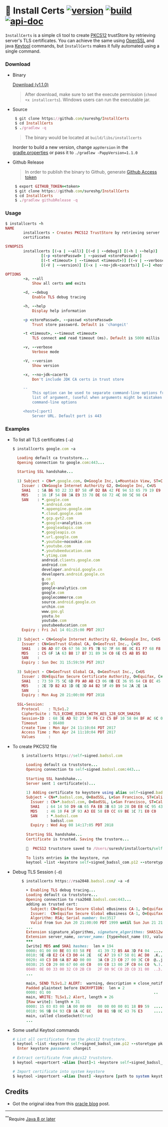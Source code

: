 # 🏺 Install Certs [![version][version-svg]][download] [![build][travis-svg]][travis-url] [![api-doc][doc-svg]][apidoc-url]

`InstallCerts` is a simple cli tool to create [PKCS12][pkcs-wiki] trustStore by retrieving server's TLS certificates.
You can achieve the same using [OpenSSL][openssl-wiki] and java [Keytool][keytool-doc] commands, but `InstallCerts` makes it fully automated using a single command.

### Download

* Binary

   [Download (v1.1.0)][download]

   > After download, make sure to set the execute permission (`chmod +x installcerts`). Windows users can run the executable jar.

* Source

    ```ruby
     $ git clone https://github.com/sureshg/InstallCerts
     $ cd InstallCerts
     $ ./gradlew -q
    ```
    > The binary would be located at `build/libs/installcerts`
    
    Inorder to build a new version, change `appVersion` in the [gradle.properties](gradle.properties) or pass it to `./gradlew -PappVersion=1.1.0`

* Github Release

    > In order to publish the binary to Github, generate [Github Access token][github-token] 
    
    ```ruby
     $ export GITHUB_TOKEN=<token>
     $ git clone https://github.com/sureshg/InstallCerts
     $ cd InstallCerts
     $ ./gradlew githubRelease -q
    ```
    
### Usage 

```ruby
$ installcerts -h
NAME
        installcerts - Creates PKCS12 TrustStore by retrieving server
        certificates

SYNOPSIS
        installcerts [(-a | --all)] [(-d | --debug)] [(-h | --help)]
                [(-p <storePasswd> | --passwd <storePasswd>)]
                [(-t <timeout> | --timeout <timeout>)] [(-v | --verbose)]
                [(-V | --version)] [(-x | --no-jdk-cacerts)] [--] <host>[:port]

OPTIONS
        -a, --all
            Show all certs and exits

        -d, --debug
            Enable TLS debug tracing

        -h, --help
            Display help information

        -p <storePasswd>, --passwd <storePasswd>
            Trust store password. Default is 'changeit'

        -t <timeout>, --timeout <timeout>
            TLS connect and read timeout (ms). Default is 5000 millis

        -v, --verbose
            Verbose mode

        -V, --version
            Show version

        -x, --no-jdk-cacerts
            Don't include JDK CA certs in trust store

        --
            This option can be used to separate command-line options from the
            list of argument, (useful when arguments might be mistaken for
            command-line options

        <host>[:port]
            Server URL. Default port is 443
```

### Examples

  *  To list all TLS certificates (`-a`)
  
     ```ruby
     $ installcerts google.com -a

       Loading default ca truststore...
       Opening connection to google.com:443...
       
       Starting SSL handshake...
       
       1) Subject - CN=*.google.com, O=Google Inc, L=Mountain View, ST=California, C=US
         Issuer : CN=Google Internet Authority G2, O=Google Inc, C=US
         SHA1   : 5A B6 93 22 33 B7 58 4F D2 BA 42 FE 94 53 65 79 19 E9 7B BC
         MD5    : 16 1F 54 D8 3A E9 33 78 DE 68 72 4C 80 5C 98 C4
         SAN    : *.google.com
                  *.android.com
                  *.appengine.google.com
                  *.cloud.google.com
                  *.gcp.gvt2.com
                  *.google-analytics.com
                  *.googleadapis.com
                  *.googleapis.cn
                  *.url.google.com
                  *.youtube-nocookie.com
                  *.youtube.com
                  *.youtubeeducation.com
                  *.ytimg.com
                  android.clients.google.com
                  android.com
                  developer.android.google.cn
                  developers.android.google.cn
                  g.co
                  goo.gl
                  google-analytics.com
                  google.com
                  googlecommerce.com
                  source.android.google.cn
                  urchin.com
                  www.goo.gl
                  youtu.be
                  youtube.com
                  youtubeeducation.com
         Expiry : Fri Jul 14 01:25:00 PDT 2017
       
       2) Subject - CN=Google Internet Authority G2, O=Google Inc, C=US
         Issuer : CN=GeoTrust Global CA, O=GeoTrust Inc., C=US
         SHA1   : D6 AD 07 C6 67 56 30 F5 7B 92 7F 66 BE 8C E1 F7 68 F8 79 48
         MD5    : C5 6F 1A 63 B8 17 B7 31 89 34 C0 6E C5 AB B5 B3
         SAN    :
         Expiry : Sun Dec 31 15:59:59 PST 2017
       
       3) Subject - CN=GeoTrust Global CA, O=GeoTrust Inc., C=US
         Issuer : OU=Equifax Secure Certificate Authority, O=Equifax, C=US
         SHA1   : 73 59 75 5C 6D F9 A0 AB C3 06 0B CE 36 95 64 C8 EC 45 42 A3
         MD5    : 2E 7D B2 A3 1D 0E 3D A4 B2 5F 49 B9 54 2A 2E 1A
         SAN    :
         Expiry : Mon Aug 20 21:00:00 PDT 2018
       
       SSL-Session:
         Protocol    : TLSv1.2
         CipherSuite : TLS_ECDHE_ECDSA_WITH_AES_128_GCM_SHA256
         Session-ID  : 68 3E AD 92 27 59 F6 C2 C5 BF 10 58 04 BF AC 6C 06 DF E9 74 05 A5 39 D2 0E 1F 97 4B 4F 03 81 64
         Timeout     : 86400
         Create Time : Mon Apr 24 11:10:04 PDT 2017
         Access Time : Mon Apr 24 11:10:04 PDT 2017
         Values      :

     ```
    
  * To create PKCS12 file
  
    ```ruby
        $ installcerts https://self-signed.badssl.com
    
          Loading default ca truststore...
          Opening connection to self-signed.badssl.com:443...
          
          Starting SSL handshake...
          Server sent 1 certificate(s)...
          
          1) Adding certificate to keystore using alias self-signed.badssl.com-1...
          Subject - CN=*.badssl.com, O=BadSSL, L=San Francisco, ST=California, C=US
            Issuer : CN=*.badssl.com, O=BadSSL, L=San Francisco, ST=California, C=US
            SHA1   : 64 14 50 D9 4A 65 FA EB 3B 63 10 28 D8 E8 6C 95 43 1D B8 11
            MD5    : 46 10 F4 1F 93 A3 EE 58 E0 CC 69 BE 1C 71 E0 C0
            SAN    : *.badssl.com
                     badssl.com
            Expiry : Wed Aug 08 14:17:05 PDT 2018
          
          Starting SSL handshake...
          Certificate is trusted. Saving the trustore...
          
          🍺  PKCS12 truststore saved to /Users/suresh/installcerts/self-signed_badssl_com.p12  
      
          To lists entries in the keystore, run
          keytool -list -keystore self-signed_badssl_com.p12 --storetype pkcs12
       ```
  
  * Debug TLS Session (`-d`)   

    ```ruby
        $ installcerts https://rsa2048.badssl.com/ -a -d
    
          ➤ Enabling TLS debug tracing...
          Loading default ca truststore...
          Opening connection to rsa2048.badssl.com:443...
          adding as trusted cert:
            Subject: CN=Equifax Secure Global eBusiness CA-1, O=Equifax Secure Inc., C=US
            Issuer:  CN=Equifax Secure Global eBusiness CA-1, O=Equifax Secure Inc., C=US
            Algorithm: RSA; Serial number: 0xc3517
            Valid from Sun Jun 20 21:00:00 PDT 1999 until Sun Jun 21 21:00:00 PDT 2020
          ...
          Extension signature_algorithms, signature_algorithms: SHA512withECDSA, SHA512withRSA, SHA384withECDSA, SHA384withRSA, SHA256withECDSA,...
          Extension server_name, server_name: [type=host_name (0), value=rsa2048.badssl.com]
          ***
          [write] MD5 and SHA1 hashes:  len = 194
          0000: 01 00 00 BE 03 03 58 FE   41 39 72 B5 AA 3D F4 04  ......X.A9r..=..
          0010: 9E 4B E2 C4 C3 D0 44 2E   6C A7 19 67 58 01 AC D0  .K....D.l..gX...
          0020: 40 C3 D8 6A B7 AD 00 00   3A C0 23 C0 27 00 3C C0  @..j....:.#.'.<.
          0030: 25 C0 29 00 67 00 40 C0   09 C0 13 00 2F C0 04 C0  %.).g.@...../...
          0040: 0E 00 33 00 32 C0 2B C0   2F 00 9C C0 2D C0 31 00  ..3.2.+./...-.1.
          ...
          
          main, SEND TLSv1.2 ALERT:  warning, description = close_notify
          Padded plaintext before ENCRYPTION:  len = 2
          0000: 01 00                                              ..
          main, WRITE: TLSv1.2 Alert, length = 26
          [Raw write]: length = 31
          0000: 15 03 03 00 1A 00 00 00   00 00 00 00 01 18 B9 59  ...............Y
          0010: 96 9B 04 93 CB 8A 4C EC   D8 B1 9B 0C 43 76 E3     ......L.....Cv.
          main, called closeSocket(true)
          ...
       ```    
         
  * Some useful Keytool commands
    
    ```ruby
    # List all certificates from the pkcs12 truststore.
    $ keytool -list -keystore self-signed_badssl_com.p12 --storetype pkcs12
      Enter keystore password: changeit
  
    # Extract certificate from pkcs12 truststore.
    $ keytool -exportcert -alias [host]-1 -keystore self-signed_badssl_com.p12 -storepass changeit -file [host].cer

    # Import certificate into system keystore
    $ keytool -importcert -alias [host] -keystore [path to system keystore] -storepass changeit -file [host].cer
    ```
    
    
## Credits

 - Got the original idea from this [oracle blog][installcert-blog] post.
 
----------
<sup>**</sup>Require [Java 8 or later][java-download]

[version-svg]: https://img.shields.io/badge/installcerts-1.1.0-green.svg?style=flat-square
[doc-svg]: https://img.shields.io/badge/apidoc-1.1.0-ff69b4.svg?style=flat-square
[apidoc-url]: https://sureshg.github.io/InstallCerts/
[download]: https://github.com/sureshg/InstallCerts/releases/download/1.1.0/installcerts
[java-download]: http://www.oracle.com/technetwork/java/javase/downloads/index.html
[github-token]: https://github.com/settings/tokens
[installcert-blog]: https://blogs.oracle.com/gc/entry/unable_to_find_valid_certification
[pkcs-wiki]: https://en.wikipedia.org/wiki/PKCS_12
[keytool-doc]: https://docs.oracle.com/javase/8/docs/technotes/tools/unix/keytool.html
[openssl-wiki]: https://en.wikipedia.org/wiki/OpenSSL

[travis-url]: https://travis-ci.org/sureshg/InstallCerts/builds
[travis-svg]: https://img.shields.io/travis/sureshg/InstallCerts.svg?style=flat-square

